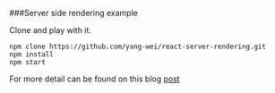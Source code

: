 ###Server side rendering example

Clone and play with it.
```
npm clone https://github.com/yang-wei/react-server-rendering.git
npm install
npm start 
```
For more detail can be found on this blog [post](http://yang-wei.github.io/blog/2014/12/14/moving-react-component-to-server-side/)
